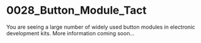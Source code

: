 # 0028_Button_Module_Tact
You are seeing a large number of widely used button modules in electronic development kits. More information coming soon...

